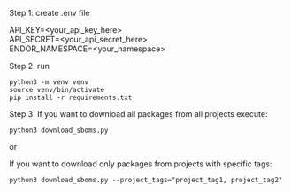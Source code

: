 Step 1: create .env file  

API_KEY=<your_api_key_here>  
API_SECRET=<your_api_secret_here>  
ENDOR_NAMESPACE=<your_namespace>  

Step 2: run

```
python3 -m venv venv  
source venv/bin/activate  
pip install -r requirements.txt  
```

Step 3:
If you want to download all packages from all projects execute:
```
python3 download_sboms.py 
```
or 

If you want to download only packages from projects with specific tags:
```
python3 download_sboms.py --project_tags="project_tag1, project_tag2"
```


